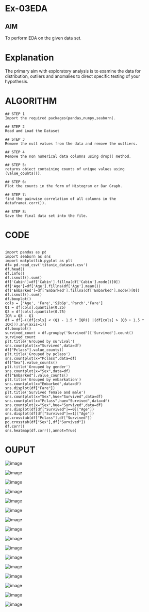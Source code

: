 # Ex-03EDA

## AIM
To perform EDA on the given data set. 

# Explanation
The primary aim with exploratory analysis is to examine the data for distribution, outliers and 
anomalies to direct specific testing of your hypothesis.
 

# ALGORITHM
```
## STEP 1
Import the required packages(pandas,numpy,seaborn).

## STEP 2
Read and Load the Dataset

## STEP 3
Remove the null values from the data and remove the outliers.

## STEP 4
Remove the non numerical data columns using drop() method.

## STEP 5:
returns object containing counts of unique values using (value_counts()).

## STEP 6:
Plot the counts in the form of Histogram or Bar Graph.

## STEP 7:
find the pairwise correlation of all columns in the dataframe(.corr()).

## STEP 8:
Save the final data set into the file.

```

# CODE
```

import pandas as pd 
import seaborn as sns
import matplotlib.pyplot as plt
df= pd.read_csv('titanic_dataset.csv')
df.head()
df.info()
df.isnull().sum()
df['Cabin']=df['Cabin'].fillna(df['Cabin'].mode()[0])
df['Age']=df['Age'].fillna(df['Age'].mean())
df['Embarked']=df['Embarked'].fillna(df['Embarked'].mode()[0])
df.isnull().sum()
df.boxplot()
cols = ['Age', 'Fare','SibSp','Parch','Fare']
Q1 = df[cols].quantile(0.25)
Q3 = df[cols].quantile(0.75)
IQR = Q3 - Q1
df = df[~((df[cols] < (Q1 - 1.5 * IQR)) |(df[cols] > (Q3 + 1.5 * IQR))).any(axis=1)]
df.boxplot()
survived_count = df.groupby('Survived')['Survived'].count()
survived_count
plt.title('Grouped by survival')
sns.countplot(x="Survived",data=df)
df["Pclass"].value_counts()
plt.title('Grouped by pclass')
sns.countplot(x="Pclass",data=df)
df["Sex"].value_counts()
plt.title('Grouped by gender')
sns.countplot(x="Sex",data=df)
df["Embarked"].value_counts()
plt.title('Grouped by embarkation')
sns.countplot(x="Embarked",data=df)
sns.displot(df["Fare"])
plt.title('Survived female and male')
sns.countplot(x="Sex",hue="Survived",data=df)
sns.countplot(x="Pclass",hue="Survived",data=df)
sns.countplot(x="Sex",hue="Survived",data=df)
sns.displot(df[df["Survived"]==0]["Age"])
sns.displot(df[df["Survived"]==1]["Age"])
pd.crosstab(df["Pclass"],df["Survived"])
pd.crosstab(df["Sex"],df["Survived"])
df.corr()
sns.heatmap(df.corr(),annot=True)

```
# OUPUT
![image](https://user-images.githubusercontent.com/94165326/162748459-41528ee9-b31d-4ca1-a5ac-6438882992fd.png)

![image](https://user-images.githubusercontent.com/94165326/162748539-6dc36aeb-8639-4a94-937d-8f1b97011bf7.png)

![image](https://user-images.githubusercontent.com/94165326/162748607-cad60196-200b-4df3-a127-49f7be527a08.png)

![image](https://user-images.githubusercontent.com/94165326/162748653-f59cb56d-9116-4ff4-8de9-3d18cae4a214.png)

![image](https://user-images.githubusercontent.com/94165326/162748702-842733a6-7422-4fb3-8142-0d666e7da212.png)

![image](https://user-images.githubusercontent.com/94165326/162748745-bf8930a5-e0f8-4e35-ad8f-1aad3f67dc17.png)

![image](https://user-images.githubusercontent.com/94165326/162748812-cfc92382-1477-42a8-b156-32a8fa835d95.png)

![image](https://user-images.githubusercontent.com/94165326/162748863-d6312c67-973e-43e5-978b-a24af2065acb.png)

![image](https://user-images.githubusercontent.com/94165326/162748944-70eff2e5-06e7-4541-97c1-326e7d7dce54.png)

![image](https://user-images.githubusercontent.com/94165326/162748998-b5c60f8e-60d7-4747-bf05-ea2b14518966.png)

![image](https://user-images.githubusercontent.com/94165326/162749052-13ee0d53-d74a-44bd-866c-293148063059.png)

![image](https://user-images.githubusercontent.com/94165326/162749104-56c8fa8e-6f93-486d-bc16-9e3e366d24b3.png)

![image](https://user-images.githubusercontent.com/94165326/162749142-cc021657-63f6-49c9-8828-95c2f4ff74ee.png)

![image](https://user-images.githubusercontent.com/94165326/162749176-0a48712e-659f-4b8e-9dcd-eb6a854593fb.png)

![image](https://user-images.githubusercontent.com/94165326/162749231-187a61a3-eb75-417b-9b54-963779d7b44a.png)

![image](https://user-images.githubusercontent.com/94165326/162749282-dab7cd23-5947-407d-ae9a-890252cbba79.png)

